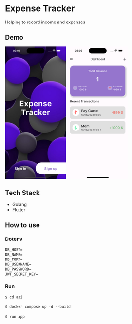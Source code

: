 # Expense Tracker
Helping to record income and expenses

## Demo
<img src="./examples/demo01.png" alt="drawing" width="200"/>
<img src="./examples/demo02.png" alt="drawing" width="200"/>

## Tech Stack
- Golang
- Flutter

## How to use
### Dotenv
```
DB_HOST=
DB_NAME=
DB_PORT=
DB_USERNAME=
DB_PASSWORD=
JWT_SECRET_KEY=
```
### Run
```
$ cd api

$ docker compose up -d --build

$ run app
```
